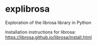 # explibrosa
Exploration of the librosa library in Python


Installation instructions for librosa:
https://librosa.github.io/librosa/install.html

